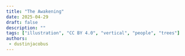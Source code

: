 ```yaml
---
title: "The Awakening"
date: 2025-04-29
draft: false
description: ""
tags: ["illustration", "CC BY 4.0", "vertical", "people", "trees"]
authors:
 - dustinjacobus
---
```




